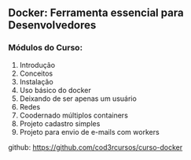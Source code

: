 ## Docker: Ferramenta essencial para Desenvolvedores

### Módulos do Curso:
1. Introdução
2. Conceitos
3. Instalação
4. Uso básico do docker
5. Deixando de ser apenas um usuário
6. Redes
7. Coodernado múltiplos containers 
8. Projeto cadastro simples
9. Projeto para envio de e-mails com workers

github: https://github.com/cod3rcursos/curso-docker